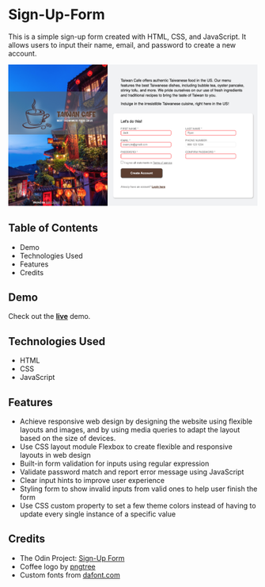 # Sign-Up-Form
This is a simple sign-up form created with HTML, CSS, and JavaScript. It allows users to input their name, email, and password to create a new account.

![App Image](app.png)

## Table of Contents
- Demo
- Technologies Used
- Features
- Credits
## Demo
Check out the [**live**](https://elsiechen.github.io/Sign-Up-Form/
) demo.

## Technologies Used
- HTML
- CSS
- JavaScript
## Features
- Achieve responsive web design by designing the website using flexible layouts and images, and by using media queries to adapt the layout based on the size of devices.
- Use CSS layout module Flexbox to create flexible and responsive layouts in web design
- Built-in form validation for inputs using regular expression
- Validate password match and report error message using JavaScript
- Clear input hints to improve user experience
- Styling form to show invalid inputs from valid ones to help user finish the form
- Use CSS custom property to set a few theme colors instead of having to update every single instance of a specific value
## Credits
- The Odin Project: [Sign-Up Form](https://www.theodinproject.com/lessons/node-path-intermediate-html-and-css-sign-up-form)
- Coffee logo by [pngtree](https://pngtree.com/element/down?id=NjAxOTc3MQ==&type=1&time=1679968959&token=NWQ2NTNjMmU3NTczOThhNjY0MDIwZmYzYzk0ZWRhOWI=&t=0)
- Custom fonts from [dafont.com](https://www.dafont.com/moms-typewriter.font?text=sweetsmile&back=theme)